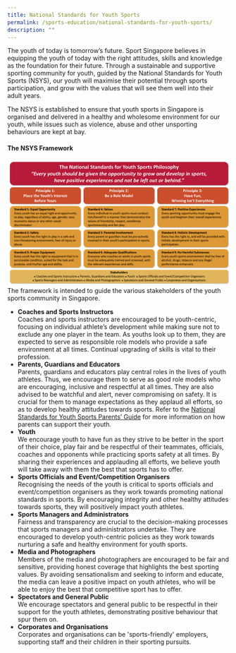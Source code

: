 ```yaml
---
title: National Standards for Youth Sports
permalink: /sports-education/national-standards-for-youth-sports/
description: ""
---
```

The youth of today is tomorrow’s future. Sport Singapore believes in equipping the youth of today with the right attitudes, skills and knowledge as the foundation for their future. Through a sustainable and supportive sporting community for youth, guided by the National Standards for Youth Sports (NSYS), our youth will maximise their potential through sports participation, and grow with the values that will see them well into their adult years. 

The NSYS is established to ensure that youth sports in Singapore is organised and delivered in a healthy and wholesome environment for our youth, while issues such as violence, abuse and other unsporting behaviours are kept at bay.

#### **The NSYS Framework**
![The NSYS Framework](/images/Sport%20Education/NSYS_Framework_ver2017.png)
The framework is intended to guide the various stakeholders of the youth sports community in Singapore.
* **Coaches and Sports Instructors**  
Coaches and sports instructors are encouraged to be youth-centric, focusing on individual athlete’s development while making sure not to exclude any one player in the team. As youths look up to them, they are expected to serve as responsible role models who provide a safe environment at all times. Continual upgrading of skills is vital to their profession.
* **Parents, Guardians and Educators**  
Parents, guardians and educators play central roles in the lives of youth athletes. Thus, we encourage them to serve as good role models who are encouraging, inclusive and respectful at all times. They are also advised to be watchful and alert, never compromising on safety. It is crucial for them to manage expectations as they applaud all efforts, so as to develop healthy attitudes towards sports. Refer to the [National Standards for Youth Sports Parents’ Guide](/files/Sport%20Education/NSYS_Parents%20Guide27Feb2017_FA.pdf) for more information on how parents can support their youth.
* **Youth**  
We encourage youth to have fun as they strive to be better in the sport of their choice, play fair and be respectful of their teammates, officials, coaches and opponents while practicing sports safety at all times. By sharing their experiences and applauding all efforts, we believe youth will take away with them the best that sports has to offer.
* **Sports Officials and Event/Competition Organisers**  
Recognising the needs of the youth is critical to sports officials and event/competition organisers as they work towards promoting national standards in sports. By encouraging integrity and other healthy attitudes towards sports, they will positively impact youth athletes.
* **Sports Managers and Administrators**  
Fairness and transparency are crucial to the decision-making processes that sports managers and administrators undertake. They are encouraged to develop youth-centric policies as they work towards nurturing a safe and healthy environment for youth sports.
* **Media and Photographers**  
Members of the media and photographers are encouraged to be fair and sensitive, providing honest coverage that highlights the best sporting values. By avoiding sensationalism and seeking to inform and educate, the media can leave a positive impact on youth athletes, who will be able to enjoy the best that competitive sport has to offer.
* **Spectators and General Public**  
We encourage spectators and general public to be respectful in their support for the youth athletes, demonstrating positive behaviour that spur them on.
* **Corporates and Organisations**  
Corporates and organisations can be 'sports-friendly' employers, supporting staff and their children in their sporting pursuits.